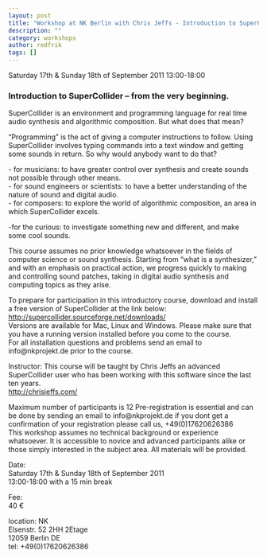```yaml
---
layout: post
title: "Workshop at NK Berlin with Chris Jeffs - Introduction to SuperCollider"
description: ""
category: workshops
author: redfrik
tags: []
---
```

<p>Saturday 17th &amp; Sunday 18th of September 2011 13:00-18:00</p>
<h3><strong>Introduction to SuperCollider – from the very beginning.</strong></h3>
<div class="entry">
<p>SuperCollider is an environment and programming language for real time audio synthesis and algorithmic composition. But what does that mean?</p>
<p>“Programming” is the act of giving a computer instructions to follow. Using SuperCollider involves typing commands into a text window and getting some sounds in return. So why would anybody want to do that?</p>
<p>- for musicians: to have greater control over synthesis and create sounds not possible through other means.<br />
- for sound engineers or scientists: to have a better understanding of the nature of sound and digital audio.<br />
- for composers: to explore the world of algorithmic composition, an area in which SuperCollider excels.</p>
<p>-for the curious: to investigate something new and different, and make some cool sounds.</p>
<p>This course assumes no prior knowledge whatsoever in the fields of computer science or sound synthesis. Starting from “what is a synthesizer,” and with an emphasis on practical action, we progress quickly to making and controlling sound patches, taking in digital audio synthesis and computing topics as they arise.</p>
<p>To prepare for participation in this introductory course, download and install a free version of SuperCollider at the link below:<br />
<a href="http://supercollider.sourceforge.net/downloads/">http://supercollider.sourceforge.net/downloads/</a><br />
Versions are available for Mac, Linux and Windows. Please make sure that you have a running version installed before you come to the course.<br />
For all installation questions and problems send an email to info@nkprojekt.de prior to the course.</p>
<p>Instructor: This course will be taught by Chris Jeffs an advanced SuperCollider user who has been working with this software since the last ten years.<br />
<a href="http://chrisjeffs.com/">http://chrisjeffs.com/</a></p>
<p>Maximum number of participants is 12 Pre-registration is essential and can be done by sending an email to info@nkprojekt.de if you dont get a confirmation of your registration please call us, +49(0)17620626386<br />
This workshop assumes no technical background or experience whatsoever. It is accessible to novice and advanced participants alike or those simply interested in the subject area. All materials will be provided.</p>
<p>Date:<br />
Saturday 17th &amp; Sunday 18th of September 2011<br />
13:00-18:00 with a 15 min break</p>
<p>Fee:<br />
40 €</p>
<p>location: NK<br />
Elsenstr. 52 2HH 2Etage<br />
12059 Berlin DE<br />
tel: +49(0)17620626386</p></div>
